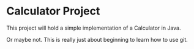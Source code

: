 # Calculator Project
This project will hold a simple implementation of a Calculator in Java.

Or maybe not.  This is really just about beginning to learn how to use git.